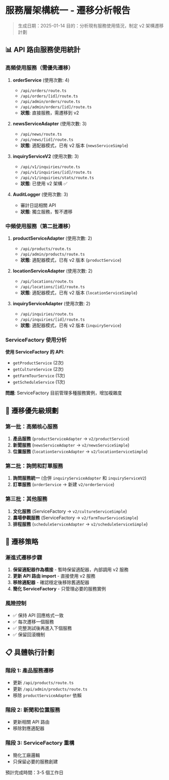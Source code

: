 # 服務層架構統一 - 遷移分析報告

> 生成日期：2025-01-14
> 目的：分析現有服務使用情況，制定 v2 架構遷移計劃

## 📊 API 路由服務使用統計

### 高頻使用服務（需優先遷移）

1. **orderService** (使用次數: 4)
   - `/api/orders/route.ts`
   - `/api/orders/[id]/route.ts`
   - `/api/admin/orders/route.ts`
   - `/api/admin/orders/[id]/route.ts`
   - **狀態**: 直接服務，需遷移到 v2

2. **newsServiceAdapter** (使用次數: 3)
   - `/api/news/route.ts`
   - `/api/news/[id]/route.ts`
   - **狀態**: 適配器模式，已有 v2 版本 (`newsServiceSimple`)

3. **inquiryServiceV2** (使用次數: 3)
   - `/api/v1/inquiries/route.ts`
   - `/api/v1/inquiries/[id]/route.ts`
   - `/api/v1/inquiries/stats/route.ts`
   - **狀態**: 已使用 v2 架構 ✅

4. **AuditLogger** (使用次數: 3)
   - 審計日誌相關 API
   - **狀態**: 獨立服務，暫不遷移

### 中頻使用服務（第二批遷移）

1. **productServiceAdapter** (使用次數: 2)
   - `/api/products/route.ts`
   - `/api/admin/products/route.ts`
   - **狀態**: 適配器模式，已有 v2 版本 (`productService`)

2. **locationServiceAdapter** (使用次數: 2)
   - `/api/locations/route.ts`
   - `/api/locations/[id]/route.ts`
   - **狀態**: 適配器模式，已有 v2 版本 (`locationServiceSimple`)

3. **inquiryServiceAdapter** (使用次數: 2)
   - `/api/inquiries/route.ts`
   - `/api/inquiries/[id]/route.ts`
   - **狀態**: 適配器模式，已有 v2 版本 (`inquiryService`)

### ServiceFactory 使用分析

**使用 ServiceFactory 的 API**:
- `getProductService` (2次)
- `getCultureService` (2次)
- `getFarmTourService` (1次)
- `getScheduleService` (1次)

**問題**: ServiceFactory 目前管理多種服務實例，增加複雜度

## 🎯 遷移優先級規劃

### 第一批：高頻核心服務
1. **產品服務** (`productServiceAdapter` → `v2/productService`)
2. **新聞服務** (`newsServiceAdapter` → `v2/newsServiceSimple`)
3. **位置服務** (`locationServiceAdapter` → `v2/locationServiceSimple`)

### 第二批：詢問和訂單服務
1. **詢問服務統一** (合併 `inquiryServiceAdapter` 和 `inquiryServiceV2`)
2. **訂單服務** (`orderService` → 新建 `v2/orderService`)

### 第三批：其他服務
1. **文化服務** (ServiceFactory → `v2/cultureServiceSimple`)
2. **農場參觀服務** (ServiceFactory → `v2/farmTourServiceSimple`)
3. **排程服務** (`scheduleServiceAdapter` → `v2/scheduleServiceSimple`)

## 🔄 遷移策略

### 漸進式遷移步驟
1. **保留適配器作為橋接** - 暫時保留適配器，內部調用 v2 服務
2. **更新 API 路由 import** - 直接使用 v2 服務
3. **移除適配器** - 確認穩定後移除舊適配器
4. **簡化 ServiceFactory** - 只管理必要的服務實例

### 風險控制
- ✅ 保持 API 回應格式一致
- ✅ 每次遷移一個服務
- ✅ 完整測試後再進入下個服務
- ✅ 保留回滾機制

## 📋 具體執行計劃

### 階段 1: 產品服務遷移
- 更新 `/api/products/route.ts`
- 更新 `/api/admin/products/route.ts`
- 移除 `productServiceAdapter` 依賴

### 階段 2: 新聞和位置服務
- 更新相關 API 路由
- 移除對應適配器

### 階段 3: ServiceFactory 重構
- 簡化工廠邏輯
- 只保留必要的服務創建

預計完成時間：3-5 個工作日